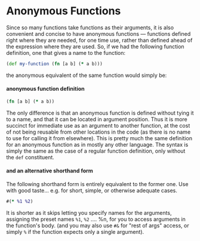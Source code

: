 # Anonymous Functions
Since so many functions take functions as their arguments, it is also convenient and concise to have anonymous functions ― functions defined right where they are needed, for one time use, rather than defined ahead of the expression where they are used. So, if we had the following function definition, one that gives a name to the function:

```clojure
(def my-function (fn [a b] (* a b)))
```

the anonymous equivalent of the same function would simply be:

#### anonymous function definition
```clojure
(fn [a b] (* a b))
```

The only difference is that an anonymous function is defined without tying it to a name, and that it can be located in argument position. Thus it is more succinct for immediate use as an argument to another function, at the cost of not being reusable from other locations in the code (as there is no name to use for calling it from elsewhere). This is pretty much the same definition for an anonymous function as in mostly any other language. The syntax is simply the same as the case of a regular function definition, only without the `def` constituent.

#### and an alternative shorthand form
The following shorthand form is entirely equivalent to the former one. Use with good taste... e.g. for short, simple, or otherwise adequate cases.
```clojure
#(* %1 %2)
```
It is shorter as it skips letting you specify names for the arguments, assigning the preset names `%1`, `%2` .... %n, for you to access arguments in the function's body. (and you may also use `#&` for "rest of args" access, or simply `%` if the function expects only a single argument).

